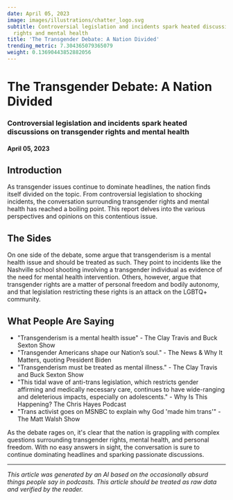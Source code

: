 ```yaml
---
date: April 05, 2023
image: images/illustrations/chatter_logo.svg
subtitle: Controversial legislation and incidents spark heated discussions on transgender
  rights and mental health
title: 'The Transgender Debate: A Nation Divided'
trending_metric: 7.304365079365079
weight: 0.13690443852882056
---
```

# The Transgender Debate: A Nation Divided
### Controversial legislation and incidents spark heated discussions on transgender rights and mental health
#### April 05, 2023
## Introduction
As transgender issues continue to dominate headlines, the nation finds itself divided on the topic. From controversial legislation to shocking incidents, the conversation surrounding transgender rights and mental health has reached a boiling point. This report delves into the various perspectives and opinions on this contentious issue.

## The Sides
On one side of the debate, some argue that transgenderism is a mental health issue and should be treated as such. They point to incidents like the Nashville school shooting involving a transgender individual as evidence of the need for mental health intervention. Others, however, argue that transgender rights are a matter of personal freedom and bodily autonomy, and that legislation restricting these rights is an attack on the LGBTQ+ community.

## What People Are Saying
- "Transgenderism is a mental health issue" - The Clay Travis and Buck Sexton Show
- "Transgender Americans shape our Nation’s soul." - The News & Why It Matters, quoting President Biden
- "Transgenderism must be treated as mental illness." - The Clay Travis and Buck Sexton Show
- "This tidal wave of anti-trans legislation, which restricts gender affirming and medically necessary care, continues to have wide-ranging and deleterious impacts, especially on adolescents." - Why Is This Happening? The Chris Hayes Podcast
- "Trans activist goes on MSNBC to explain why God 'made him trans'" - The Matt Walsh Show

As the debate rages on, it's clear that the nation is grappling with complex questions surrounding transgender rights, mental health, and personal freedom. With no easy answers in sight, the conversation is sure to continue dominating headlines and sparking passionate discussions.

 --- 

*This article was generated by an AI based on the occasionally absurd things people say in podcasts. This article should be treated as raw data and verified by the reader.*